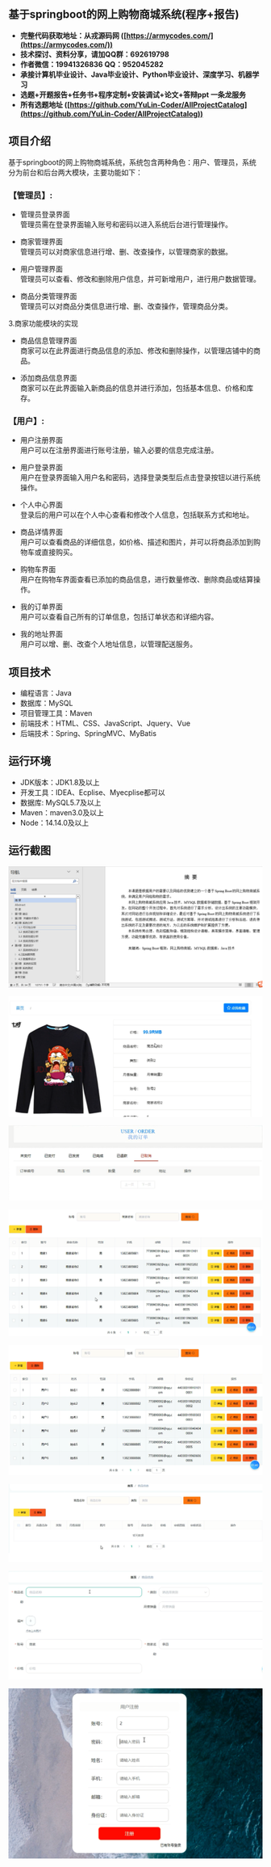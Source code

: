 ## 基于springboot的网上购物商城系统(程序+报告)

- <b>完整代码获取地址：从戎源码网 ([https://armycodes.com/](https://armycodes.com/))</b>
- <b>技术探讨、资料分享，请加QQ群：692619798</b> 
- <b>作者微信：19941326836  QQ：952045282</b> 
- <b>承接计算机毕业设计、Java毕业设计、Python毕业设计、深度学习、机器学习</b>
- <b>选题+开题报告+任务书+程序定制+安装调试+论文+答辩ppt 一条龙服务</b>
- <b>所有选题地址 ([https://github.com/YuLin-Coder/AllProjectCatalog](https://github.com/YuLin-Coder/AllProjectCatalog)) </b>

## 项目介绍
基于springboot的网上购物商城系统，系统包含两种角色：用户、管理员，系统分为前台和后台两大模块，主要功能如下：

### 【管理员】:
- 管理员登录界面  
  管理员需在登录界面输入账号和密码以进入系统后台进行管理操作。

- 商家管理界面  
  管理员可以对商家信息进行增、删、改查操作，以管理商家的数据。

- 用户管理界面  
  管理员可以查看、修改和删除用户信息，并可新增用户，进行用户数据管理。

- 商品分类管理界面  
  管理员可以对商品分类信息进行增、删、改查操作，管理商品分类。

3.商家功能模块的实现

- 商品信息管理界面  
  商家可以在此界面进行商品信息的添加、修改和删除操作，以管理店铺中的商品。

- 添加商品信息界面  
  商家可以在此界面输入新商品的信息并进行添加，包括基本信息、价格和库存。

### 【用户】:
- 用户注册界面  
  用户可以在注册界面进行账号注册，输入必要的信息完成注册。

- 用户登录界面  
  用户在登录界面输入用户名和密码，选择登录类型后点击登录按钮以进行系统操作。

- 个人中心界面  
  登录后的用户可以在个人中心查看和修改个人信息，包括联系方式和地址。

- 商品详情界面  
  用户可以查看商品的详细信息，如价格、描述和图片，并可以将商品添加到购物车或直接购买。

- 购物车界面  
  用户在购物车界面查看已添加的商品信息，进行数量修改、删除商品或结算操作。

- 我的订单界面  
  用户可以查看自己所有的订单信息，包括订单状态和详细内容。

- 我的地址界面  
  用户可以增、删、改查个人地址信息，以管理配送服务。

## 项目技术
- 编程语言：Java
- 数据库：MySQL
- 项目管理工具：Maven
- 前端技术：HTML、CSS、JavaScript、Jquery、Vue
- 后端技术：Spring、SpringMVC、MyBatis

## 运行环境
- JDK版本：JDK1.8及以上
- 开发工具：IDEA、Ecplise、Myecplise都可以
- 数据库: MySQL5.7及以上
- Maven：maven3.0及以上
- Node：14.14.0及以上

## 运行截图
![](screenshot/1.png)

![](screenshot/2.png)

![](screenshot/3.png)

![](screenshot/4.png)

![](screenshot/5.png)

![](screenshot/6.png)

![](screenshot/7.png)

![](screenshot/8.png)
